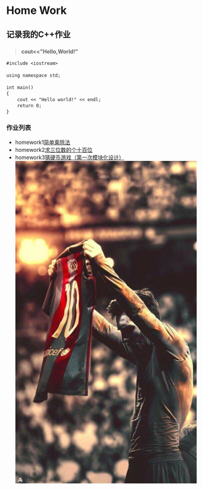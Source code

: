 # **Home Work**
## **记录我的C++作业**
###  
>**cout<<"Hello,World!"**
```
#include <iostream>

using namespace std;

int main()
{
    cout << "Hello world!" << endl;
    return 0;
}
```
### **作业列表**
- homework1[简单乘除法](https://github.com/littleFlyDog/home-work/blob/main/homeworkfile/homework1.cpp)
- homework2[求三位数的个十百位](https://github.com/littleFlyDog/home-work/blob/main/homeworkfile/homework2.cpp)
- homework3[猜硬币游戏（第一次模块化设计）](https://github.com/littleFlyDog/home-work/tree/main/homeworkfile/playthecoin)
![](https://github.com/littleFlyDog/home-work/blob/main/pictures/Barcelona.jpg)
